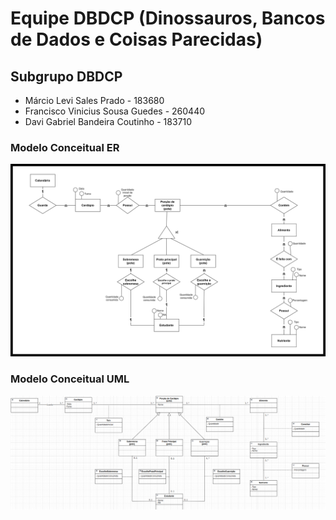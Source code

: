 # Equipe DBDCP (Dinossauros, Bancos de Dados e Coisas Parecidas)
## Subgrupo DBDCP
* Márcio Levi Sales Prado - 183680
* Francisco Vinicius Sousa Guedes - 260440
* Davi Gabriel Bandeira Coutinho - 183710

### Modelo Conceitual ER
![](images/diagrama%20mc536.png)

### Modelo Conceitual UML
![](images/diagramaUMLlab02.png)

